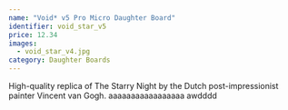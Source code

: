 ```yaml
---
name: "Void* v5 Pro Micro Daughter Board"
identifier: void_star_v5
price: 12.34
images:
  - void_star_v4.jpg
category: Daughter Boards
---
```

High-quality replica of The Starry Night by the Dutch post-impressionist painter Vincent van Gogh.
aaaaaaaaaaaaaaaaa
awdddd
